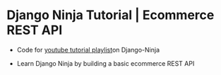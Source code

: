 # Django Ninja Tutorial | Ecommerce REST API
- Code for [youtube tutorial playlist](https://www.youtube.com/playlist?list=PLdtwawCR2Qjm7MmcsjZknCxR1E_l_KLfs)on Django-Ninja

- Learn Django Ninja by building a basic ecommerce REST API
